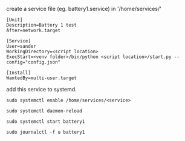 create a service file (eg. battery1.service) in '/home/services/'

```
[Unit]
Description=Battery 1 test
After=network.target

[Service]
User=sander
WorkingDirectory=<script location>
ExecStart=<venv folder>/bin/python <script location>/start.py --config="config.json"

[Install]
WantedBy=multi-user.target
```

add this service to systemd.


`sudo systemctl enable /home/services/<service>`

`sudo systemctl daemon-reload`

`sudo systemctl start battery1`

`sudo journalctl -f u battery1`
